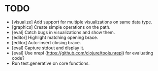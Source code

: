 TODO
====
- [visualize] Add support for multiple visualizations on same data type.
- [graphics] Create simple operations on the path.
- [eval] Catch bugs in visualizations and show them.
- [editor] Highlight matching opening brace.
- [editor] Auto-insert closing brace.
- [eval] Capture stdout and display it.
- [eval] Use nrepl (https://github.com/clojure/tools.nrepl) for evaluating code?
- Run test.generative on core functions.
